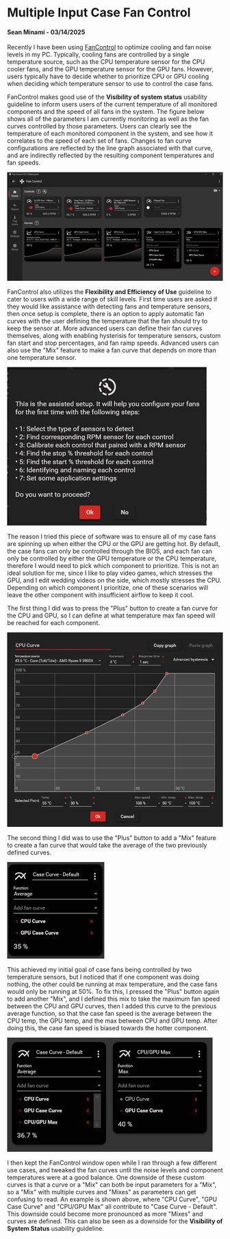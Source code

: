 # Multiple Input Case Fan Control

#### Sean Minami - 03/14/2025

Recently I have been using [FanControl](https://github.com/Rem0o/FanControl.Releases) to optimize cooling and fan noise levels in my PC.  Typically, cooling fans are controlled by a single temperature source, such as the CPU temperature sensor for the CPU cooler fans, and the GPU temperature sensor for the GPU fans.  However, users typically have to decide whether to prioritize CPU or GPU cooling when deciding which temperature sensor to use to control the case fans.

FanControl makes good use of the **Visibility of system status** usability guideline to inform users users of the current temperature of all monitored components and the speed of all fans in the system.  The figure below shows all of the parameters I am currently monitoring as well as the fan curves controlled by those parameters.  Users can clearly see the temperature of each monitored component in the system, and see how it correlates to the speed of each set of fans.  Changes to fan curve configurations are reflected by the line graph associated with that curve, and are indirectly reflected by the resulting component temperatures and fan speeds.

![FanControl Homepage](../Images/FanControlDash.png)

FanControl also utilizes the **Flexibility and Efficiency of Use** guideline to cater to users with a wide range of skill levels.  First time users are asked if they would like assistance with detecting fans and temperature sensors, then once setup is complete, there is an option to apply automatic fan curves with the user defining the temperature that the fan should try to keep the sensor at.  More advanced users can define their fan curves themselves, along with enabling hysterisis for temperature sensors, custom fan start and stop percentages, and fan ramp speeds.  Advanced users can also use the "Mix" feature to make a fan curve that depends on more than one temperature sensor.

![FanControl Assisted Setup](../Images/FanControlSetupAssist.png)

The reason I tried this piece of software was to ensure all of my case fans are spinning up when either the CPU or the GPU are getting hot.  By default, the case fans can only be controlled through the BIOS, and each fan can only be controlled by either the GPU temperature or the CPU temperature, therefore I would need to pick which component to prioritize.  This is not an ideal solution for me, since I like to play video games, which stresses the GPU, and I edit wedding videos on the side, which mostly stresses the CPU.  Depending on which component I prioritize, one of these scenarios will leave the other component with insufficient airflow to keep it cool.

The first thing I did was to press the "Plus" button to create a fan curve for the CPU and GPU, so I can define at what temperature max fan speed will be reached for each component.

![FanControl CPU Curve](../Images/FanControlCPU.png)

The second thing I did was to use the "Plus" button to add a "Mix" feature to create a fan curve that would take the average of the two previously defined curves.

![FanControl Mix](../Images/FanControlMix.png)

This achieved my initial goal of case fans being controlled by two temperature sensors, but I noticed that if one component was doing nothing, the other could be running at max temperature, and the case fans would only be running at 50%.  To fix this, I pressed the "Plus" button again to add another "Mix", and I defined this mix to take the maximum fan speed between the CPU and GPU curves, then I added this curve to the previous average function, so that the case fan speed is the average between the CPU temp, the GPU temp, and the max between CPU and GPU temp.  After doing this, the case fan speed is biased towards the hotter component.

![FanControl Mix V2](../Images/FanControlMixV2.png)

I then kept the FanControl window open while I ran through a few different use cases, and tweaked the fan curves until the noise levels and component temperatures were at a good balance.  One downside of these custom curves is that a curve or a "Mix" can both be input parameters for a "Mix", so a "Mix" with multiple curves and "Mixes" as parameters can get confusing to read.  An example is shown above, where "CPU Curve", "GPU Case Curve" and "CPU/GPU Max" all contribute to "Case Curve - Default".  This downside could become more pronounced as more "Mixes" and curves are defined.  This can also be seen as a downside for the **Visibility of System Status** usability guideline.